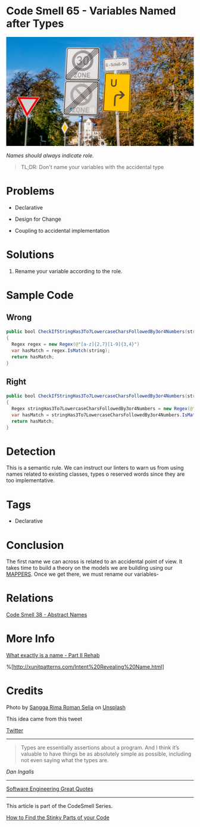 # Code Smell 65 - Variables Named after Types

![Code Smell 65 - Variables Named after Types](Code%20Smell%2065%20-%20Variables%20Named%20after%20Types.jpg)

*Names should always indicate role.*

> TL;DR: Don't name your variables with the accidental type

# Problems

- Declarative

- Design for Change

- Coupling to accidental implementation

# Solutions

1.  Rename your variable according to the role.

# Sample Code

## Wrong

[Gist Url]: # (https://gist.github.com/mcsee/00c30c369fe7339e28d50f858392cf4c)
```java
public bool CheckIfStringHas3To7LowercaseCharsFollowedBy3or4Numbers(string string)
{
  Regex regex = new Regex(@"[a-z]{2,7}[1-9]{3,4}")
  var hasMatch = regex.IsMatch(string);
  return hasMatch;
}
```

## Right

[Gist Url]: # (https://gist.github.com/mcsee/91e3a3f2b1351fa0e09fb8c56a5c2779)
```java
public bool CheckIfStringHas3To7LowercaseCharsFollowedBy3or4Numbers(string password)
{
  Regex stringHas3To7LowercaseCharsFollowedBy3or4Numbers = new Regex(@"[a-z]{2,7}[1-9]{3,4}")
  var hasMatch = stringHas3To7LowercaseCharsFollowedBy3or4Numbers.IsMatch(password);
  return hasMatch;  
}
```

# Detection

This is a semantic rule. We can instruct our linters to warn us from using names related to existing classes, types o reserved words since they are too implementative.

# Tags

- Declarative

# Conclusion

The first name we can across is related to an accidental point of view. It takes time to build a theory on the models we are building using our [MAPPERS](https://github.com/mcsee/Software-Design-Articles/tree/main/Articles/Theory/The%20One%20and%20Only%20Software%20Design%20Principle/readme.md). Once we get there, we must rename our variables-

# Relations

[Code Smell 38 - Abstract Names](https://github.com/mcsee/Software-Design-Articles/tree/main/Articles/Code%20Smells/Code%20Smell%2038%20-%20Abstract%20Names/readme.md)

# More Info

[What exactly is a name - Part II Rehab](https://github.com/mcsee/Software-Design-Articles/tree/main/Articles/Theory/What%20exactly%20is%20a%20name%20-%20Part%20II%20Rehab/readme.md)

%[http://xunitpatterns.com/Intent%20Revealing%20Name.html]

# Credits

Photo by [Sangga Rima Roman Selia](https://unsplash.com/@sxy_selia) on [Unsplash](https://unsplash.com/s/photos/name)
  
This idea came from this tweet

[Twitter](https://twitter.com/1377522389312008193)


* * *

> Types are essentially assertions about a program.  And I think it’s valuable to have things be as absolutely simple as possible, including not even saying what the types are.

_Dan Ingalls_
 
* * *
 
[Software Engineering Great Quotes](https://github.com/mcsee/Software-Design-Articles/tree/main/Articles/Quotes/Software%20Engineering%20Great%20Quotes/readme.md)

* * *

This article is part of the CodeSmell Series.

[How to Find the Stinky Parts of your Code](https://github.com/mcsee/Software-Design-Articles/tree/main/Articles/Code%20Smells/How%20to%20Find%20the%20Stinky%20parts%20of%20your%20Code/readme.md)
